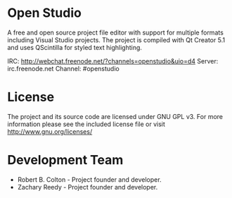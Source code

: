Open Studio
==================
A free and open source project file editor with support for multiple formats including Visual Studio projects. The project
is compiled with Qt Creator 5.1 and uses QScintilla for styled text highlighting.

IRC: http://webchat.freenode.net/?channels=openstudio&uio=d4
Server: irc.freenode.net
Channel: #openstudio

License
==================
The project and its source code are licensed under GNU GPL v3. For more information please see the included license file or 
visit http://www.gnu.org/licenses/

Development Team
==================
* Robert B. Colton - Project founder and developer.
* Zachary Reedy - Project founder and developer.
